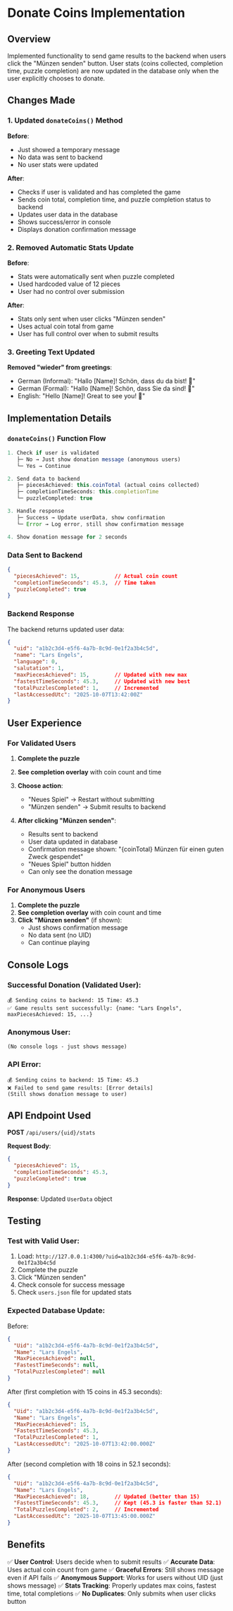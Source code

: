 # Donate Coins Implementation

## Overview
Implemented functionality to send game results to the backend when users click the "Münzen senden" button. User stats (coins collected, completion time, puzzle completion) are now updated in the database only when the user explicitly chooses to donate.

## Changes Made

### 1. Updated `donateCoins()` Method
**Before**: 
- Just showed a temporary message
- No data was sent to backend
- No user stats were updated

**After**:
- Checks if user is validated and has completed the game
- Sends coin total, completion time, and puzzle completion status to backend
- Updates user data in the database
- Shows success/error in console
- Displays donation confirmation message

### 2. Removed Automatic Stats Update
**Before**: 
- Stats were automatically sent when puzzle completed
- Used hardcoded value of 12 pieces
- User had no control over submission

**After**:
- Stats only sent when user clicks "Münzen senden"
- Uses actual coin total from game
- User has full control over when to submit results

### 3. Greeting Text Updated
**Removed "wieder" from greetings**:
- German (Informal): "Hallo [Name]! Schön, dass du da bist! 🎄"
- German (Formal): "Hallo [Name]! Schön, dass Sie da sind! 🎄"
- English: "Hello [Name]! Great to see you! 🎄"

## Implementation Details

### `donateCoins()` Function Flow

```typescript
1. Check if user is validated
   ├─ No → Just show donation message (anonymous users)
   └─ Yes → Continue

2. Send data to backend
   ├─ piecesAchieved: this.coinTotal (actual coins collected)
   ├─ completionTimeSeconds: this.completionTime
   └─ puzzleCompleted: true

3. Handle response
   ├─ Success → Update userData, show confirmation
   └─ Error → Log error, still show confirmation message

4. Show donation message for 2 seconds
```

### Data Sent to Backend

```json
{
  "piecesAchieved": 15,           // Actual coin count
  "completionTimeSeconds": 45.3,  // Time taken
  "puzzleCompleted": true
}
```

### Backend Response

The backend returns updated user data:
```json
{
  "uid": "a1b2c3d4-e5f6-4a7b-8c9d-0e1f2a3b4c5d",
  "name": "Lars Engels",
  "language": 0,
  "salutation": 1,
  "maxPiecesAchieved": 15,        // Updated with new max
  "fastestTimeSeconds": 45.3,     // Updated with new best
  "totalPuzzlesCompleted": 1,     // Incremented
  "lastAccessedUtc": "2025-10-07T13:42:00Z"
}
```

## User Experience

### For Validated Users

1. **Complete the puzzle**
2. **See completion overlay** with coin count and time
3. **Choose action**:
   - "Neues Spiel" → Restart without submitting
   - "Münzen senden" → Submit results to backend

4. **After clicking "Münzen senden"**:
   - Results sent to backend
   - User data updated in database
   - Confirmation message shown: "{coinTotal} Münzen für einen guten Zweck gespendet"
   - "Neues Spiel" button hidden
   - Can only see the donation message

### For Anonymous Users

1. **Complete the puzzle**
2. **See completion overlay** with coin count and time
3. **Click "Münzen senden"** (if shown):
   - Just shows confirmation message
   - No data sent (no UID)
   - Can continue playing

## Console Logs

### Successful Donation (Validated User):
```
💰 Sending coins to backend: 15 Time: 45.3
✅ Game results sent successfully: {name: "Lars Engels", maxPiecesAchieved: 15, ...}
```

### Anonymous User:
```
(No console logs - just shows message)
```

### API Error:
```
💰 Sending coins to backend: 15 Time: 45.3
❌ Failed to send game results: [Error details]
(Still shows donation message to user)
```

## API Endpoint Used

**POST** `/api/users/{uid}/stats`

**Request Body**:
```json
{
  "piecesAchieved": 15,
  "completionTimeSeconds": 45.3,
  "puzzleCompleted": true
}
```

**Response**: Updated `UserData` object

## Testing

### Test with Valid User:
1. Load: `http://127.0.0.1:4300/?uid=a1b2c3d4-e5f6-4a7b-8c9d-0e1f2a3b4c5d`
2. Complete the puzzle
3. Click "Münzen senden"
4. Check console for success message
5. Check `users.json` file for updated stats

### Expected Database Update:
Before:
```json
{
  "Uid": "a1b2c3d4-e5f6-4a7b-8c9d-0e1f2a3b4c5d",
  "Name": "Lars Engels",
  "MaxPiecesAchieved": null,
  "FastestTimeSeconds": null,
  "TotalPuzzlesCompleted": null
}
```

After (first completion with 15 coins in 45.3 seconds):
```json
{
  "Uid": "a1b2c3d4-e5f6-4a7b-8c9d-0e1f2a3b4c5d",
  "Name": "Lars Engels",
  "MaxPiecesAchieved": 15,
  "FastestTimeSeconds": 45.3,
  "TotalPuzzlesCompleted": 1,
  "LastAccessedUtc": "2025-10-07T13:42:00.000Z"
}
```

After (second completion with 18 coins in 52.1 seconds):
```json
{
  "Uid": "a1b2c3d4-e5f6-4a7b-8c9d-0e1f2a3b4c5d",
  "Name": "Lars Engels",
  "MaxPiecesAchieved": 18,        // Updated (better than 15)
  "FastestTimeSeconds": 45.3,     // Kept (45.3 is faster than 52.1)
  "TotalPuzzlesCompleted": 2,     // Incremented
  "LastAccessedUtc": "2025-10-07T13:45:00.000Z"
}
```

## Benefits

✅ **User Control**: Users decide when to submit results
✅ **Accurate Data**: Uses actual coin count from game
✅ **Graceful Errors**: Still shows message even if API fails
✅ **Anonymous Support**: Works for users without UID (just shows message)
✅ **Stats Tracking**: Properly updates max coins, fastest time, total completions
✅ **No Duplicates**: Only submits when user clicks button
